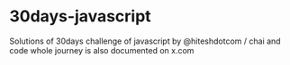 # 30days-javascript
Solutions of 30days challenge of javascript by @hiteshdotcom / chai and code
whole journey is also documented on x.com
